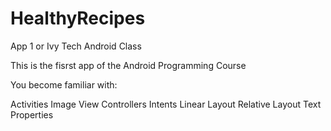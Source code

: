 # HealthyRecipes
App 1 or Ivy Tech Android Class

This is the fisrst app of the Android Programming Course

You become familiar with:

Activities
Image View Controllers
Intents
Linear Layout
Relative Layout
Text Properties
